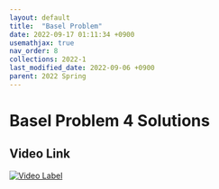 ```yaml
---
layout: default
title:  "Basel Problem"
date: 2022-09-17 01:11:34 +0900
usemathjax: true
nav_order: 8
collections: 2022-1
last_modified_date: 2022-09-06 +0900
parent: 2022 Spring
---
```

# Basel Problem 4 Solutions

## Video Link

[![Video Label](https://img.youtube.com/vi/IG8vauwDC5c/hqdefault.jpg)](https://youtu.be/IG8vauwDC5c)

<!-- ## PDF Download -->

<object data="../2022_1_download/basel_problem.pdf" width="750" height="1075" type='application/pdf'></object>
